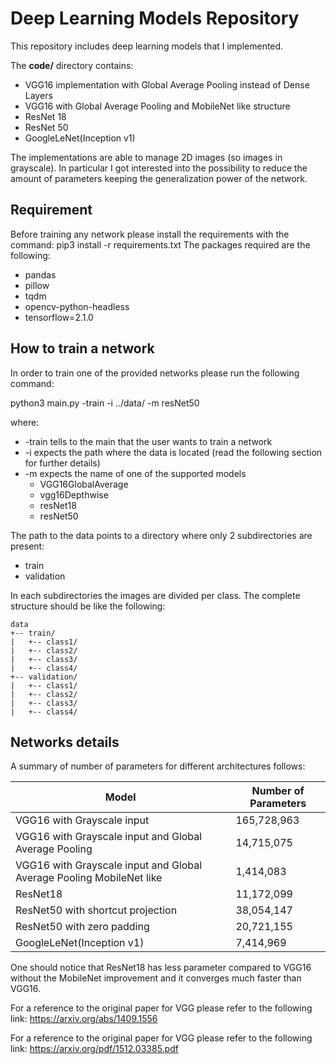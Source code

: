 # Deep Learning Models Repository
This repository includes deep learning models that I implemented.

The **code/** directory contains:

* VGG16 implementation with Global Average Pooling instead of Dense Layers
* VGG16 with Global Average Pooling and MobileNet like structure
* ResNet 18
* ResNet 50
* GoogleLeNet(Inception v1)

The implementations are able to manage 2D images (so images in grayscale).
In particular I got interested into the possibility to reduce the amount of
parameters keeping the generalization power of the network.

## Requirement
Before training any network please install the requirements with the command:
pip3 install -r requirements.txt
The packages required are the following:
- pandas
- pillow
- tqdm
- opencv-python-headless
- tensorflow=2.1.0

## How to train a network
In order to train one of the provided networks please run the following command:

python3 main.py -train -i ../data/ -m resNet50

where: 
* -train tells to the main that the user wants to train a network
* -i expects the path where the data is located (read the following section for further details)
* -m expects the name of one of the supported models
    * VGG16GlobalAverage
    * vgg16Depthwise
    * resNet18
    * resNet50

The path to the data points to a directory where only 2 subdirectories are present:
- train
- validation

In each subdirectories the images are divided per class. The complete structure should be like the following:
```
data
+-- train/
|   +-- class1/
|   +-- class2/
|   +-- class3/
|   +-- class4/
+-- validation/
|   +-- class1/
|   +-- class2/
|   +-- class3/
|   +-- class4/
```

## Networks details

A summary of number of parameters for different architectures follows:

Model | Number of Parameters
------------ | -------------
VGG16 with Grayscale input | 165,728,963
VGG16 with Grayscale input and Global Average Pooling| 14,715,075
VGG16 with Grayscale input and Global Average Pooling MobileNet like| 1,414,083
ResNet18 | 11,172,099
ResNet50 with shortcut projection | 38,054,147
ResNet50 with zero padding | 20,721,155
GoogleLeNet(Inception v1) | 7,414,969


One should notice that ResNet18 has less parameter compared to VGG16 without the MobileNet improvement and it converges much faster than VGG16.

 
For a reference to the original paper for VGG please refer to the following link:
https://arxiv.org/abs/1409.1556

For a reference to the original paper for VGG please refer to the following link:
https://arxiv.org/pdf/1512.03385.pdf

